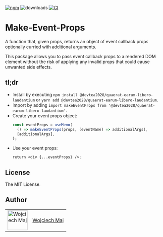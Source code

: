 [![npm](https://img.shields.io/npm/v/@devtea2028/quaerat-earum-libero-laudantium.svg)](https://www.npmjs.com/package/@devtea2028/quaerat-earum-libero-laudantium) ![downloads](https://img.shields.io/npm/dt/@devtea2028/quaerat-earum-libero-laudantium.svg) [![CI](https://github.com/devtea2028/quaerat-earum-libero-laudantium/actions/workflows/ci.yml/badge.svg)](https://github.com/devtea2028/quaerat-earum-libero-laudantium/actions)

# Make-Event-Props

A function that, given props, returns an object of event callback props optionally curried with additional arguments.

This package allows you to pass event callback props to a rendered DOM element without the risk of applying any invalid props that could cause unwanted side effects.

## tl;dr

- Install by executing `npm install @devtea2028/quaerat-earum-libero-laudantium` or `yarn add @devtea2028/quaerat-earum-libero-laudantium`.
- Import by adding `import makeEventProps from '@devtea2028/quaerat-earum-libero-laudantium'`.
- Create your event props object:
  ```ts
  const eventProps = useMemo(
    () => makeEventProps(props, (eventName) => additionalArgs),
    [additionalArgs],
  );
  ```
- Use your event props:
  ```tsx
  return <div {...eventProps} />;
  ```

## License

The MIT License.

## Author

<table>
  <tr>
    <td >
      <img src="https://avatars.githubusercontent.com/u/5426427?v=4&s=128" width="64" height="64" alt="Wojciech Maj">
    </td>
    <td>
      <a href="https://github.com/wojtekmaj">Wojciech Maj</a>
    </td>
  </tr>
</table>
